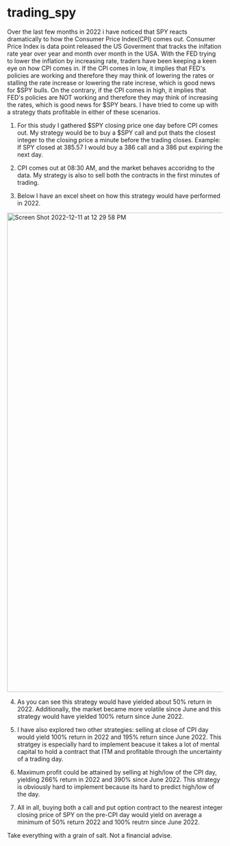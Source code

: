 # trading_spy

Over the last few months in 2022 i have noticed that SPY reacts dramatically to how the Consumer Price Index(CPI) comes out. Consumer Price Index is data point released the US Goverment that tracks the inlfation rate year over year and month over month in the USA. With the FED trying to lower the inflation by increasing rate, traders have been keeping a keen eye on how CPI comes in. If the CPI comes in low, it implies that FED's policies are working and therefore they may think of lowering the rates or stalling the rate increase or lowering the rate increse, which is good news for $SPY bulls. On the contrary, if the CPI comes in high, it implies that FED's policies are NOT working and therefore they may think of increasing the rates, which is good news for $SPY bears. I have tried to come up with a strategy thats profitable in either of these scenarios.

1) For this study I gathered $SPY closing price one day before CPI comes out. My strategy would be to buy a $SPY call and put thats the closest integer to the closing price a minute before the trading closes. Example: If SPY closed at 385.57 I would buy a 386 call and a 386 put expiring the next day.

2) CPI comes out at 08:30 AM, and the market behaves accoridng to the data. My strategy is also to sell both the contracts in the first minutes of trading.

3) Below I have an excel sheet on how this strategy would have performed in 2022.

<img width="1116" alt="Screen Shot 2022-12-11 at 12 29 58 PM" src="https://user-images.githubusercontent.com/69361645/206919105-09294855-70ab-4db1-8944-d495c88fef52.png">

4) As you can see this strategy would have yielded about 50% return in 2022. Additionally, the market became more volatile since June and this strategy would have yielded 100% return since June 2022.

5) I have also explored two other strategies: selling at close of CPI day would yield 100% return in 2022 and 195% return since June 2022. This stratgey is especially hard to implement beacuse it takes a lot of mental capital to hold a contract that ITM and profitable through the uncertainty of a trading day.

6) Maximum profit could be attained by selling at high/low of the CPI day, yielding 266% return in 2022 and 390% since June 2022. This strategy is obviously hard to implement because its hard to predict high/low of the day.

7) All in all, buying both a call and put option contract to the nearest integer closing price of SPY on the pre-CPI day would yield on average a minimum of 50% return 2022 and 100% reutrn since June 2022.

Take everything with a grain of salt. Not a financial advise.
